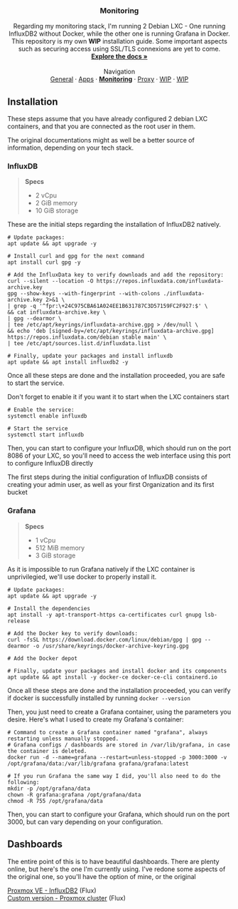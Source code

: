<h3 align="center">Monitoring</h3>

  <p align="center">
    Regarding my monitoring stack, I'm running 2 Debian LXC - One running InfluxDB2 without Docker, while the other one is running Grafana in Docker. This repository is my own <strong>WIP</strong> installation guide. Some important aspects such as securing access using SSL/TLS connexions are yet to come.
    <br />
    <a href="https://github.com/KelyanDev/Homelab"><strong>Explore the docs »</strong></a>
    <br />
    <br />
    Navigation <br />
    <a href="https://github.com/KelyanDev/Homelab">General</a>
    ·
    <a href="https://github.com/KelyanDev/Homelab/blob/main/apps/README.md">Apps</a>
    ·
    <a href="https://github.com/KelyanDev/Homelab/blob/main/monitoring/README.md"><strong>Monitoring</strong></a>
    ·
    <a href="https://github.com/KelyanDev/Homelab/blob/main/proxy/README.md">Proxy</a>
    ·
    <a href="">WIP</a>
    ·
    <a href="">WIP</a>
  </p>
</div>

## Installation

These steps assume that you have already configured 2 debian LXC containers, and that you are connected as the root user in them.

The original documentations might as well be a better source of information, depending on your tech stack.


### InfluxDB

> **Specs**
> - 2 vCpu
> - 2 GiB memory
> - 10 GiB storage

These are the initial steps regarding the installation of InfluxDB2 natively.   
```
# Update packages:
apt update && apt upgrade -y

# Install curl and gpg for the next command
apt install curl gpg -y

# Add the InfluxData key to verify downloads and add the repository:
curl --silent --location -O https://repos.influxdata.com/influxdata-archive.key
gpg --show-keys --with-fingerprint --with-colons ./influxdata-archive.key 2>&1 \
| grep -q '^fpr:\+24C975CBA61A024EE1B631787C3D57159FC2F927:$' \
&& cat influxdata-archive.key \
| gpg --dearmor \
| tee /etc/apt/keyrings/influxdata-archive.gpg > /dev/null \
&& echo 'deb [signed-by=/etc/apt/keyrings/influxdata-archive.gpg] https://repos.influxdata.com/debian stable main' \
| tee /etc/apt/sources.list.d/influxdata.list

# Finally, update your packages and install influxdb
apt update && apt install influxdb2 -y
```

Once all these steps are done and the installation proceeded, you are safe to start the service.    

Don't forget to enable it if you want it to start when the LXC containers start   
```
# Enable the service:
systemctl enable influxdb

# Start the service
systemctl start influxdb
```
Then, you can start to configure your InfluxDB, which should run on the port 8086 of your LXC, so you'll need to access the web interface using this port to configure InfluxDB directly  

The first steps during the initial configuration of InfluxDB consists of creating your admin user, as well as your first Organization and its first bucket    


### Grafana

> **Specs**
> - 1 vCpu
> - 512 MiB memory
> - 3 GiB storage     

As it is impossible to run Grafana natively if the LXC container is unprivilegied, we'll use docker to properly install it.     
```
# Update packages:
apt update && apt upgrade -y

# Install the dependencies
apt install -y apt-transport-https ca-certificates curl gnupg lsb-release

# Add the Docker key to verify downloads:
curl -fsSL https://download.docker.com/linux/debian/gpg | gpg --dearmor -o /usr/share/keyrings/docker-archive-keyring.gpg

# Add the Docker depot

# Finally, update your packages and install docker and its components
apt update && apt install -y docker-ce docker-ce-cli containerd.io
```
Once all these steps are done and the installation proceeded, you can verify if docker is successfully installed by running ``docker --version``     

Then, you just need to create a Grafana container, using the parameters you desire. Here's what I used to create my Grafana's container:
```
# Command to create a Grafana container named "grafana", always restarting unless manually stopped.
# Grafana configs / dashboards are stored in /var/lib/grafana, in case the container is deleted.
docker run -d --name=grafana --restart=unless-stopped -p 3000:3000 -v /opt/grafana/data:/var/lib/grafana grafana/grafana:latest

# If you run Grafana the same way I did, you'll also need to do the following:
mkdir -p /opt/grafana/data
chown -R grafana:grafana /opt/grafana/data
chmod -R 755 /opt/grafana/data
```
Then, you can start to configure your Grafana, which should run on the port 3000, but can vary depending on your configuration.     

## Dashboards

The entire point of this is to have beautiful dashboards. There are plenty online, but here's the one I'm currently using. I've redone some aspects of the original one, so you'll have the option of mine, or the original     

[Proxmox VE - InfluxDB2](https://grafana.com/grafana/dashboards/23164-proxmox-ve/) (Flux)    
[Custom version - Proxmox cluster](https://github.com/KelyanDev/Homelab/blob/main/apps/grafana/proxmox-ve.json) (Flux)     



